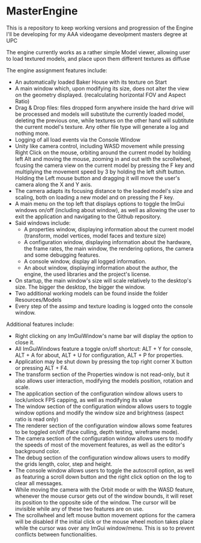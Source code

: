 # MasterEngine
This is a repository to keep working versions and progression of the Engine I'll be developing for my AAA videogame deveolpment masters degree at UPC

The engine currently works as a rather simple Model viewer, allowing user to load textured models, and place upon them different textures as diffuse 

The engine assignment features include:

- An automatically loaded Baker House with its texture on Start
- A main window which, upon modifying its size, does not alter the view on the geometry displayed. (recalculating horizontal FOV and Aspect Ratio)
- Drag & Drop files: files dropped form anywhere inside the hard drive will be processed and models will substitute the currently loaded model, 
  deleting the previous one, while textures on the other hand will subtitute the current model's texture. Any other file type will generate a log and nothing more.
- Logging of all load events via the Console Window
- Unity like camera control, including WASD movement while pressing Right Click on the mouse, orbiting around the current model by holding left Alt and 
  moving the mouse, zooming in and out with the scrollwheel, fcusing the camera view on the current model by pressing the F key and multiplying the 
  movement speed by 3 by holding the left shift button. Holding the Left mouse button and dragging it will move the user's camera along the X and Y axis.
- The camera adapts its focusing distance to the loaded model's size and scaling, both on loading a new model and on pressing the F key.
- A main menu on the top left that displays options to toggle the ImGui windows on/off (including about window), as well as allowing the user to exit the 
application and navigating to the Github repository.
- Said windows include:
   - A properties window, displaying information about the current model (transform, model vertices, model faces and texture size)
   - A configuration window, displaying information about the hardware, the frame rates, the main window, the rendering options, the camera and some debugging features.
   - A console window, display all logged information.
   - An about window, displaying information about the author, the engine, the used libraries and the project's license.
- On startup, the main window's size will scale relatively to the desktop's size. The bigger the desktop, the bigger the window.
- Two additional working models can be found inside the folder Resources/Models
- Every step of the assimp and texture loading is logged onto the console window.

Additional features include:

- Right clicking on any ImGuiWindow's name bar will display the option to close it.
- All ImGuiWindows feature a toggle on/off shortcut: ALT + Y for console, ALT + A for about, ALT + U for configuration, ALT + P for properties.
- Application may be shut down by pressing the top right corner X button or pressing ALT + F4.
- The transform section of the Properties window is not read-only, but it also allows user interaction, modifying the models position, rotation and scale.
- The application section of the configuration window allows users to lock/unlock FPS capping, as well as modifying its value
- The window section of the configuration window allows users to toggle window options and modify the window size and brightness (aspect ratio is read only)
- The renderer section of the configuration window allows some features to be toggled on/off (face culling, depth testing, wireframe mode).
- The camera section of the configuration window allows users to modify the speeds of most of the movement features, as well as the editor's background color.
- The debug section of the configuration window allows users to modify the grids length, color, step and height.
- The console window allows users to toggle the autoscroll option, as well as featuring a scroll down button and the right click option on the log to clear all messages.
- While moving the camera with the Orbit mode or with the WASD feature, whenever the mouse cursor gets out of the window bounds, it will reset its position to the opposite 
  side of the window. The cursor will be invisible while any of these two features are on use.
- The scrollwheel and left mouse button movement options for the camera will be disabled if the initial click or the mouse wheel motion takes place while the cursor was 
  over any ImGui window/menu. This is so to prevent conflicts between functionalities.